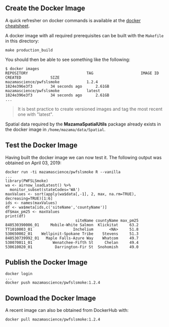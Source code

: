 ## Create the Docker Image ##

A quick refresher on docker commands is available at the [docker cheatsheet](https://github.com/wsargent/docker-cheat-sheet).

A docker image with all required prerequisites can be built with the `Makefile` in this directory:

```
make production_build
```

You should then be able to see something like the following:

```
$ docker images
REPOSITORY                          TAG                     IMAGE ID            CREATED             SIZE
mazamascience/pwfslsmoke            1.2.4                   1824e396e3f3        34 seconds ago      2.61GB
mazamascience/pwfslsmoke            latest                  1824e396e3f3        34 seconds ago      2.61GB
...
```

> It is best practice to create versioned images and tag the most recent one with "latest".

Spatial data required by the **MazamaSpatialUtils** package already exists in 
the docker image in `/home/mazama/data/Spatial`.


## Test the Docker Image ##

Having built the docker image we can now test it. The following output was 
obtained on April 03, 2019:

```
docker run -ti mazamascience/pwfslsmoke R --vanilla
...
library(PWFSLSmoke)
wa <- airnow_loadLatest() %>%
  monitor_subset(stateCodes='WA')
maxValues <- sort(apply(wa$data[,-1], 2, max, na.rm=TRUE), decreasing=TRUE)[1:6]
ids <- names(maxValues)
df <- wa$meta[ids,c('siteName','countyName')]
df$max_pm25 <- maxValues
print(df)
                               siteName countyName max_pm25
840530390006_01     Mobile-White Salmon  Klickitat     63.2
TT1010003_01                  Inchelium       <NA>     51.8
530650002_01    Wellpinit-Spokane Tribe    Stevens     51.3
840530739992_01   Maple Falls-Azure Way    Whatcom     49.7
530070011_01         Wenatchee-Fifth St     Chelan     49.4
530610020_01          Darrington-Fir St  Snohomish     49.0
```


## Publish the Docker Image ##

```
docker login
...
docker push mazamascience/pwfslsmoke:1.2.4
```


## Download the Docker Image ##

A recent image can also be obtained from DockerHub with:

```
docker pull mazamascience/pwfslsmoke:1.2.4
```

